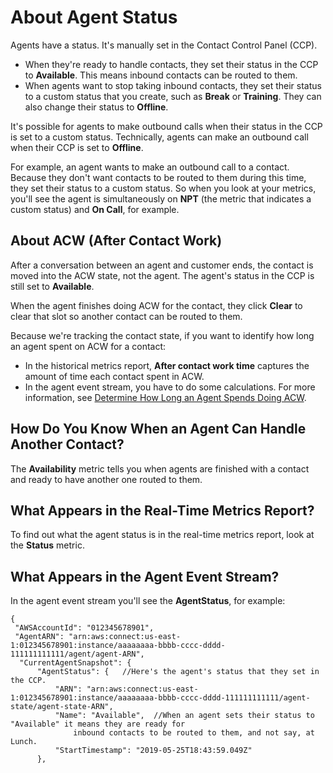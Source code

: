 # About Agent Status<a name="metrics-agent-status"></a>

Agents have a status\. It's manually set in the Contact Control Panel \(CCP\)\. 
+ When they're ready to handle contacts, they set their status in the CCP to **Available**\. This means inbound contacts can be routed to them\.
+ When agents want to stop taking inbound contacts, they set their status to a custom status that you create, such as **Break** or **Training**\. They can also change their status to **Offline**\.

It's possible for agents to make outbound calls when their status in the CCP is set to a custom status\. Technically, agents can make an outbound call when their CCP is set to **Offline**\. 

For example, an agent wants to make an outbound call to a contact\. Because they don't want contacts to be routed to them during this time, they set their status to a custom status\. So when you look at your metrics, you'll see the agent is simultaneously on **NPT** \(the metric that indicates a custom status\) and **On Call**, for example\.

## About ACW \(After Contact Work\)<a name="agent-status-acw"></a>

After a conversation between an agent and customer ends, the contact is moved into the ACW state, not the agent\. The agent's status in the CCP is still set to **Available**\. 

When the agent finishes doing ACW for the contact, they click **Clear** to clear that slot so another contact can be routed to them\.

Because we're tracking the contact state, if you want to identify how long an agent spent on ACW for a contact:
+ In the historical metrics report, **After contact work time** captures the amount of time each contact spent in ACW\.
+ In the agent event stream, you have to do some calculations\. For more information, see [Determine How Long an Agent Spends Doing ACW](determine-acw-time.md)\.

## How Do You Know When an Agent Can Handle Another Contact?<a name="w16aac41c15c15"></a>

The **Availability** metric tells you when agents are finished with a contact and ready to have another one routed to them\.

## What Appears in the Real\-Time Metrics Report?<a name="w16aac41c15c17"></a>

To find out what the agent status is in the real\-time metrics report, look at the **Status** metric\.

## What Appears in the Agent Event Stream?<a name="agent-status-in-agent-event-stream"></a>

In the agent event stream you'll see the **AgentStatus**, for example: 

```
{
 "AWSAccountId": "012345678901",
 "AgentARN": "arn:aws:connect:us-east-1:012345678901:instance/aaaaaaaa-bbbb-cccc-dddd-111111111111/agent/agent-ARN",
  "CurrentAgentSnapshot": {
      "AgentStatus": {   //Here's the agent's status that they set in the CCP.  
          "ARN": "arn:aws:connect:us-east-1:012345678901:instance/aaaaaaaa-bbbb-cccc-dddd-111111111111/agent-state/agent-state-ARN",
          "Name": "Available",  //When an agent sets their status to "Available" it means they are ready for
              inbound contacts to be routed to them, and not say, at Lunch.  
          "StartTimestamp": "2019-05-25T18:43:59.049Z"
      },
```